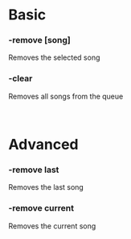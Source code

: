 # Basic

### -remove [song]
Removes the selected song

### -clear
Removes all songs from the queue

<br>

# Advanced

### -remove last
Removes the last song

### -remove current
Removes the current song

